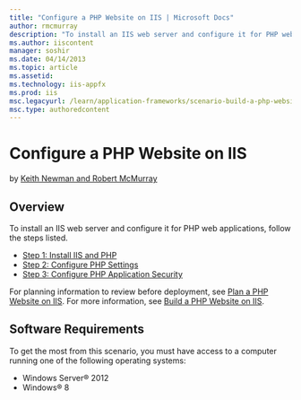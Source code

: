 ```yaml
---
title: "Configure a PHP Website on IIS | Microsoft Docs"
author: rmcmurray
description: "To install an IIS web server and configure it for PHP web applications, follow these steps: Install IIS and PHP, Configure PHP Settings, and Configure PHP Ap..."
ms.author: iiscontent
manager: soshir
ms.date: 04/14/2013
ms.topic: article
ms.assetid: 
ms.technology: iis-appfx
ms.prod: iis
msc.legacyurl: /learn/application-frameworks/scenario-build-a-php-website-on-iis/configure-a-php-website-on-iis
msc.type: authoredcontent
---
```

Configure a PHP Website on IIS
====================
by [Keith Newman and Robert McMurray](https://github.com/rmcmurray)

## Overview

To install an IIS web server and configure it for PHP web applications, follow the steps listed.

- [Step 1: Install IIS and PHP](configuring-step-1-install-iis-and-php.md)
- [Step 2: Configure PHP Settings](configuring-step-2-configure-php-settings.md)
- [Step 3: Configure PHP Application Security](configuring-step-3-configure-php-application-security.md)

For planning information to review before deployment, see [Plan a PHP Website on IIS](plan-a-php-website-on-iis.md). For more information, see [Build a PHP Website on IIS](overview-build-a-php-website-on-iis.md).

## Software Requirements

To get the most from this scenario, you must have access to a computer running one of the following operating systems:

- Windows Server® 2012
- Windows® 8